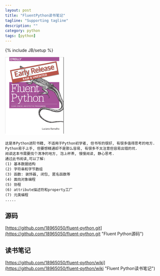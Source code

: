 ```yaml
---
layout: post
title: "FluentPython读书笔记"
tagline: "Supporting tagline"
description: ""
category: python
tags: [python]
---
```

{% include JB/setup %}

![Fluent-Python](/assets/attachment/img/fluent-python.png)

    这是本Python进阶书籍, 不适用于Python初学者, 但书写的很好, 有很多值得思考的地方.
    Python易于上手, 但要想精通却不是那么容易, 有很多不太注意但容易出错的坑.
    阅读这本书需要找个清净的地方, 泡上杯茶, 慢慢阅读, 静心思考.
    通过此书阅读,可以了解:
    (1) 基本数据结构
    (2) 字符串和字节数组
    (3) 函数: 装饰器, 闭包, 匿名函数等
    (4) 面向对象编程
    (5) 协程
    (6) attribute描述符和property工厂
    (7) 元类编程
    .....

## 源码
[https://github.com/18965050/fluent-python.git](https://github.com/18965050/fluent-python.git "Fluent Python源码")


## 读书笔记
[https://github.com/18965050/fluent-python/wiki](https://github.com/18965050/fluent-python/wiki "Fluent Python读书笔记")


